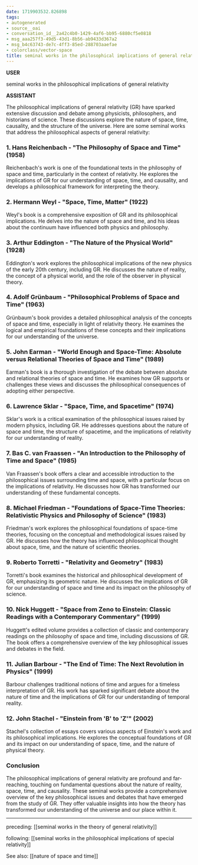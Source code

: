 ```yaml
---
date: 1719903532.826898
tags:
- autogenerated
- source__oai
- conversation_id__2a42c4b0-1429-4af6-bb95-6880cf5e0818
- msg_aaa257f3-49d5-43d1-8b56-ab9433d367a2
- msg_b4c63743-de7c-4ff3-85ed-288703aaefae
- colorclass/vector-space
title: seminal works in the philosophical implications of general relativity
---
```


**USER**

seminal works in the philosophical implications of general relativity


**ASSISTANT**

The philosophical implications of general relativity (GR) have sparked extensive discussion and debate among physicists, philosophers, and historians of science. These discussions explore the nature of space, time, causality, and the structure of the universe. Here are some seminal works that address the philosophical aspects of general relativity:

### 1. **Hans Reichenbach - "The Philosophy of Space and Time" (1958)**
Reichenbach's work is one of the foundational texts in the philosophy of space and time, particularly in the context of relativity. He explores the implications of GR for our understanding of space, time, and causality, and develops a philosophical framework for interpreting the theory.

### 2. **Hermann Weyl - "Space, Time, Matter" (1922)**
Weyl's book is a comprehensive exposition of GR and its philosophical implications. He delves into the nature of space and time, and his ideas about the continuum have influenced both physics and philosophy.

### 3. **Arthur Eddington - "The Nature of the Physical World" (1928)**
Eddington's work explores the philosophical implications of the new physics of the early 20th century, including GR. He discusses the nature of reality, the concept of a physical world, and the role of the observer in physical theory.

### 4. **Adolf Grünbaum - "Philosophical Problems of Space and Time" (1963)**
Grünbaum's book provides a detailed philosophical analysis of the concepts of space and time, especially in light of relativity theory. He examines the logical and empirical foundations of these concepts and their implications for our understanding of the universe.

### 5. **John Earman - "World Enough and Space-Time: Absolute versus Relational Theories of Space and Time" (1989)**
Earman's book is a thorough investigation of the debate between absolute and relational theories of space and time. He examines how GR supports or challenges these views and discusses the philosophical consequences of adopting either perspective.

### 6. **Lawrence Sklar - "Space, Time, and Spacetime" (1974)**
Sklar's work is a critical examination of the philosophical issues raised by modern physics, including GR. He addresses questions about the nature of space and time, the structure of spacetime, and the implications of relativity for our understanding of reality.

### 7. **Bas C. van Fraassen - "An Introduction to the Philosophy of Time and Space" (1985)**
Van Fraassen's book offers a clear and accessible introduction to the philosophical issues surrounding time and space, with a particular focus on the implications of relativity. He discusses how GR has transformed our understanding of these fundamental concepts.

### 8. **Michael Friedman - "Foundations of Space-Time Theories: Relativistic Physics and Philosophy of Science" (1983)**
Friedman's work explores the philosophical foundations of space-time theories, focusing on the conceptual and methodological issues raised by GR. He discusses how the theory has influenced philosophical thought about space, time, and the nature of scientific theories.

### 9. **Roberto Torretti - "Relativity and Geometry" (1983)**
Torretti's book examines the historical and philosophical development of GR, emphasizing its geometric nature. He discusses the implications of GR for our understanding of space and time and its impact on the philosophy of science.

### 10. **Nick Huggett - "Space from Zeno to Einstein: Classic Readings with a Contemporary Commentary" (1999)**
Huggett's edited volume provides a collection of classic and contemporary readings on the philosophy of space and time, including discussions of GR. The book offers a comprehensive overview of the key philosophical issues and debates in the field.

### 11. **Julian Barbour - "The End of Time: The Next Revolution in Physics" (1999)**
Barbour challenges traditional notions of time and argues for a timeless interpretation of GR. His work has sparked significant debate about the nature of time and the implications of GR for our understanding of temporal reality.

### 12. **John Stachel - "Einstein from 'B' to 'Z'" (2002)**
Stachel's collection of essays covers various aspects of Einstein's work and its philosophical implications. He explores the conceptual foundations of GR and its impact on our understanding of space, time, and the nature of physical theory.

### Conclusion

The philosophical implications of general relativity are profound and far-reaching, touching on fundamental questions about the nature of reality, space, time, and causality. These seminal works provide a comprehensive overview of the key philosophical issues and debates that have emerged from the study of GR. They offer valuable insights into how the theory has transformed our understanding of the universe and our place within it.


---

preceding: [[seminal works in the theory of general relativity]]  


following: [[seminal works in the philosophical implications of special relativity]]

See also: [[nature of space and time]]